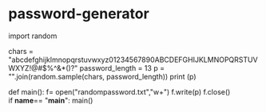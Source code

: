# password-generator

import random

chars = "abcdefghijklmnopqrstuvwxyz01234567890ABCDEFGHIJKLMNOPQRSTUVWXYZ!@#$%^&*()?"
password_length = 13
p =  "".join(random.sample(chars, password_length))
print (p)

def main():
    f= open("randompassword.txt","w+")
    f.write(p)
    f.close()   
if __name__== "__main__":
  main()
